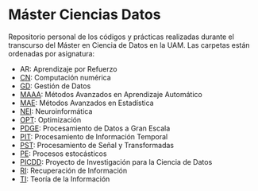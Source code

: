 # Máster Ciencias Datos
Repositorio personal de los códigos y prácticas realizadas durante el transcurso del Máster en Ciencia de Datos en la UAM.
Las carpetas están ordenadas por asignatura:
* AR: Aprendizaje por Refuerzo
* [CN](https://github.com/Donettello/Master_Ciencias_Datos/tree/main/CN): Computación numérica
* [GD](https://github.com/Donettello/Master_Ciencias_Datos/tree/main/GD): Gestión de Datos
* [MAAA](https://github.com/Donettello/Master_Ciencias_Datos/tree/main/MAAA): Métodos Avanzados en Aprendizaje Automático
* [MAE](https://github.com/Donettello/Master_Ciencias_Datos/tree/main/MAE): Métodos Avanzados en Estadística
* [NEI](https://github.com/Donettello/Master_Ciencias_Datos/tree/main/NEI): Neuroinformática
* [OPT](https://github.com/Donettello/Master_Ciencias_Datos/tree/main/OPTIM): Optimización
* [PDGE](https://github.com/Donettello/Master_Ciencias_Datos/tree/main/PDGE): Procesamiento de Datos a Gran Escala
* [PIT](https://github.com/Donettello/Master_Ciencias_Datos/tree/main/PI): Procesamiento de Información Temporal
* [PST](https://github.com/Donettello/Master_Ciencias_Datos/tree/main/PST): Procesamiento de Señal y Transformadas
* [PE](https://github.com/Donettello/Master_Ciencias_Datos/tree/main/PE): Procesos estocásticos
* [PICDD](https://github.com/Donettello/Master_Ciencias_Datos/tree/main/PICDD): Proyecto de Investigación para la Ciencia de Datos
* [RI](https://github.com/Donettello/Master_Ciencias_Datos/tree/main/RI): Recuperación de Información
* [TI](https://github.com/Donettello/Master_Ciencias_Datos/tree/main/TI): Teoría de la Información

